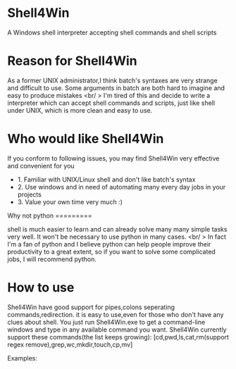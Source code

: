 Shell4Win
=========

A Windows shell interpreter accepting shell commands and shell scripts
 
Reason for Shell4Win
=========

As a former UNIX administrator,I think batch's syntaxes are very strange and difficult to use.
Some arguments in batch are both hard to imagine and easy to produce mistakes
<br/ >
I'm tired of this and decide to write a interpreter which can accept shell commands and scripts,
just like shell under UNIX, which is more clean and easy to use.

Who would like Shell4Win
=========

If you conform to following issues, you may find Shell4Win very effective and convenient for you
<ul>
<li>1. Familiar with UNIX/Linux shell and don't like batch's syntax</li>
<li>2. Use windows and in need of automating many every day jobs in your projects</li>
<li>3. Value your own time very much :)</li>
</ul>
Why not python
=========

shell is much easier to learn and can already solve many many simple tasks very well. It won't be necessary to use python in many cases.
<br/ >
In fact I'm a fan of python and I believe python can help people improve their productivity to a great extent, so if you want to solve some complicated jobs, I will recommend python.

How to use
=========
Shell4Win have good support for pipes,colons seperating commands,redirection.
it is easy to use,even for those who don't have any clues about shell.
You just run Shell4Win.exe to get a command-line windows and type in any available command you want.
Shell4Win currently support these commands(the list keeps growing):
[cd,pwd,ls,cat,rm(support regex remove),grep,wc,mkdir,touch,cp,mv]

Examples:

